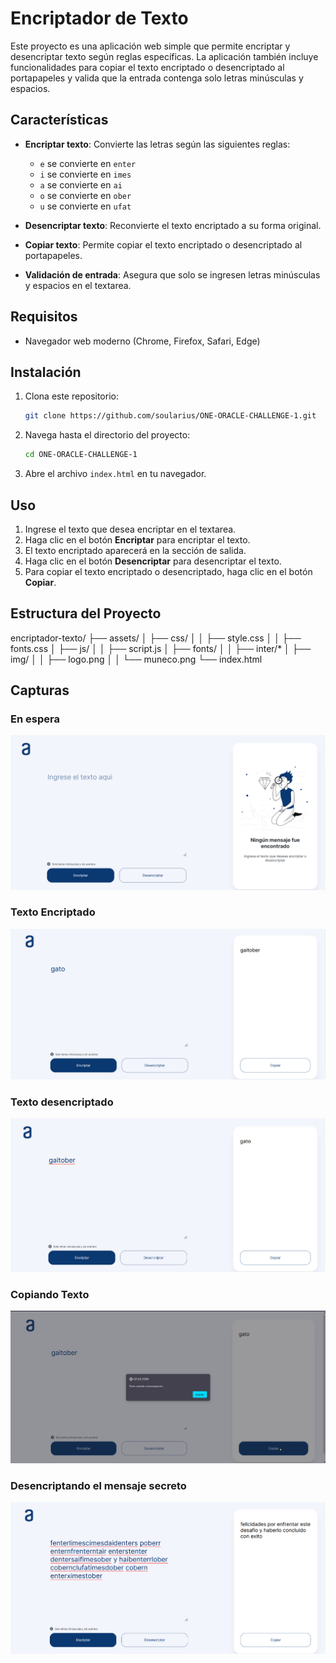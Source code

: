 # Encriptador de Texto

Este proyecto es una aplicación web simple que permite encriptar y desencriptar texto según reglas específicas. La aplicación también incluye funcionalidades para copiar el texto encriptado o desencriptado al portapapeles y valida que la entrada contenga solo letras minúsculas y espacios.

## Características

- **Encriptar texto**: Convierte las letras según las siguientes reglas:

  - `e` se convierte en `enter`
  - `i` se convierte en `imes`
  - `a` se convierte en `ai`
  - `o` se convierte en `ober`
  - `u` se convierte en `ufat`
- **Desencriptar texto**: Reconvierte el texto encriptado a su forma original.
- **Copiar texto**: Permite copiar el texto encriptado o desencriptado al portapapeles.
- **Validación de entrada**: Asegura que solo se ingresen letras minúsculas y espacios en el textarea.

## Requisitos

- Navegador web moderno (Chrome, Firefox, Safari, Edge)

## Instalación

1. Clona este repositorio:

   ```bash
   git clone https://github.com/soularius/ONE-ORACLE-CHALLENGE-1.git
   ```
2. Navega hasta el directorio del proyecto:

   ```bash
   cd ONE-ORACLE-CHALLENGE-1
   ```
3. Abre el archivo `index.html` en tu navegador.

## Uso

1. Ingrese el texto que desea encriptar en el textarea.
2. Haga clic en el botón **Encriptar** para encriptar el texto.
3. El texto encriptado aparecerá en la sección de salida.
4. Haga clic en el botón **Desencriptar** para desencriptar el texto.
5. Para copiar el texto encriptado o desencriptado, haga clic en el botón **Copiar**.

## Estructura del Proyecto

encriptador-texto/
├── assets/
│ ├── css/
│ │ ├── style.css
│ │ ├── fonts.css
│ ├── js/
│ │ ├── script.js
│ ├── fonts/
│ │ ├── inter/*
│ ├── img/
│ │ ├── logo.png
│ │ └── muneco.png
└── index.html

## Capturas

### En espera

![1720513639071](images/Readme/1720513639071.png)

### Texto Encriptado

![1720513690296](images/Readme/1720513690296.png)

### Texto desencriptado

![1720513724626](images/Readme/1720513724626.png)

### Copiando Texto

![1720513756293](images/Readme/1720513756293.png)

### Desencriptando el mensaje secreto

![1720513819810](images/Readme/1720513819810.png)
